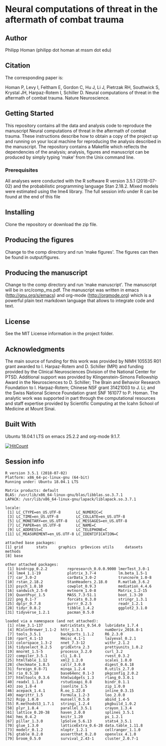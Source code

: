 
# Neural computations of threat in the aftermath of combat trauma



## Author

Philipp Homan (philipp dot homan at mssm dot edu)


## Citation

The corresponding paper is:

Homan P, Levy I, Feltham E, Gordon C, Hu J, Li J, Pietrzak RH, Southwick
S, Krystal JH, Harpaz-Rotem I, Schiller D. Neural computations of threat
in the aftermath of combat trauma. Nature Neuroscience.


## Getting Started

This repository contains all the data and analysis code to reproduce the
manuscript Neural computations of threat in the aftermath of combat
trauma. These instructions describe how to obtain a copy of the project
up and running on your local machine for reproducing the analysis
described in the manuscript. The repository contains a Makefile which
reflects the dependencies of the analysis; analysis, figures and
manuscript can be produced by simply typing 'make' from the Unix command
line.


### Prerequisites

All analyses were conducted with the R software 
R version 3.5.1 (2018-07-02) and the probabilistic
programming language Stan
2.18.2. Mixed models were estimated
using the lme4 library. The full session info under R can be found at
the end of this file


## Installing

Clone the repository or download the zip file.


## Producing the figures

Change to the comp directory and run 'make figures'. The figures can then
be found in output/figures.


## Producing the manuscript

Change to the comp directory and run 'make manuscript'. The manuscript
will be in src/comp\_ms.pdf. The manuscript was written in emacs
(<http://gnu.org/s/emacs>) and org-mode (<http://orgmode.org>) which is a
powerful plain text markdown language that allows to integrate code and
text.


## License

See the MIT License information in the project folder.


## Acknowledgments

The main source of funding for this work was provided by NIMH 105535 R01
grant awarded to I. Harpaz-Rotem and D. Schiller (MPI) and funding
provided by the Clinical Neurosciences Division of the National Center
for PTSD. Additional support was provided by Klingenstein-Simons
Fellowship Award in the Neurosciences to D. Schiller; The Brain and
Behavior Research Foundation to I. Harpaz-Rotem; Chinese NSF grant
31421003 to J. Li; and the Swiss National Science Foundation grant SNF
161077 to P. Homan. The analytic work was supported in part through the
computational resources and staff expertise provided by Scientific
Computing at the Icahn School of Medicine at Mount Sinai.


## Built With

Ubuntu 18.04.1 LTS on emacs
25.2.2 and org-mode
9.1.7.

[![HitCount](http://c.statcounter.com/11890365/0/aeab257f/1/)](http://c.statcounter.com/11890365/0/aeab257f/1/)

## Session info

    R version 3.5.1 (2018-07-02)
    Platform: x86_64-pc-linux-gnu (64-bit)
    Running under: Ubuntu 18.04.1 LTS
    
    Matrix products: default
    BLAS: /usr/lib/x86_64-linux-gnu/blas/libblas.so.3.7.1
    LAPACK: /usr/lib/x86_64-linux-gnu/lapack/liblapack.so.3.7.1
    
    locale:
     [1] LC_CTYPE=en_US.UTF-8       LC_NUMERIC=C              
     [3] LC_TIME=en_US.UTF-8        LC_COLLATE=en_US.UTF-8    
     [5] LC_MONETARY=en_US.UTF-8    LC_MESSAGES=en_US.UTF-8   
     [7] LC_PAPER=en_US.UTF-8       LC_NAME=C                 
     [9] LC_ADDRESS=C               LC_TELEPHONE=C            
    [11] LC_MEASUREMENT=en_US.UTF-8 LC_IDENTIFICATION=C       
    
    attached base packages:
    [1] grid      stats     graphics  grDevices utils     datasets  methods  
    [8] base     
    
    other attached packages:
     [1] bindrcpp_0.2.2         represearch_0.0.0.9000 lmerTest_3.0-1        
     [4] lme4_1.1-19            plotrix_3.7-4          lm.beta_1.5-1         
     [7] car_3.0-2              carData_3.0-2          truncnorm_1.0-8       
    [10] rstan_2.18.2           StanHeaders_2.18.0     R.matlab_3.6.2        
    [13] psych_1.8.10           cowplot_0.9.3          mediation_4.4.6       
    [16] sandwich_2.5-0         mvtnorm_1.0-8          Matrix_1.2-15         
    [19] QuantPsyc_1.5          MASS_7.3-51.1          boot_1.3-20           
    [22] png_0.1-7              forcats_0.3.0          stringr_1.3.1         
    [25] dplyr_0.7.8            purrr_0.2.5            readr_1.2.1           
    [28] tidyr_0.8.2            tibble_1.4.2           ggplot2_3.1.0         
    [31] tidyverse_1.2.1        pacman_0.5.0          
    
    loaded via a namespace (and not attached):
     [1] nlme_3.1-137        matrixStats_0.54.0  lubridate_1.7.4    
     [4] RColorBrewer_1.1-2  httr_1.3.1          numDeriv_2016.8-1  
     [7] tools_3.5.1         backports_1.1.2     R6_2.3.0           
    [10] rpart_4.1-13        Hmisc_4.1-1         lazyeval_0.2.1     
    [13] colorspace_1.3-2    nnet_7.3-12         withr_2.1.2        
    [16] tidyselect_0.2.5    gridExtra_2.3       prettyunits_1.0.2  
    [19] mnormt_1.5-5        processx_3.2.0      curl_3.2           
    [22] compiler_3.5.1      cli_1.0.1           rvest_0.3.2        
    [25] htmlTable_1.12      xml2_1.2.0          scales_1.0.0       
    [28] checkmate_1.8.5     callr_3.0.0         digest_0.6.18      
    [31] foreign_0.8-71      minqa_1.2.4         R.utils_2.7.0      
    [34] rio_0.5.10          base64enc_0.1-3     pkgconfig_2.0.2    
    [37] htmltools_0.3.6     htmlwidgets_1.3     rlang_0.3.0.1      
    [40] readxl_1.1.0        rstudioapi_0.8      bindr_0.1.1        
    [43] zoo_1.8-4           jsonlite_1.5        zip_1.0.0          
    [46] acepack_1.4.1       R.oo_1.22.0         inline_0.3.15      
    [49] magrittr_1.5        Formula_1.2-3       loo_2.0.0          
    [52] Rcpp_1.0.0          munsell_0.5.0       abind_1.4-5        
    [55] R.methodsS3_1.7.1   stringi_1.2.4       pkgbuild_1.0.2     
    [58] plyr_1.8.4          parallel_3.5.1      crayon_1.3.4       
    [61] lattice_0.20-38     haven_2.0.0         splines_3.5.1      
    [64] hms_0.4.2           knitr_1.20          ps_1.2.1           
    [67] pillar_1.3.0        lpSolve_5.6.13      stats4_3.5.1       
    [70] glue_1.3.0          latticeExtra_0.6-28 data.table_1.11.8  
    [73] modelr_0.1.2        nloptr_1.2.1        cellranger_1.1.0   
    [76] gtable_0.2.0        assertthat_0.2.0    openxlsx_4.1.0     
    [79] broom_0.5.0         survival_2.43-1     cluster_2.0.7-1

